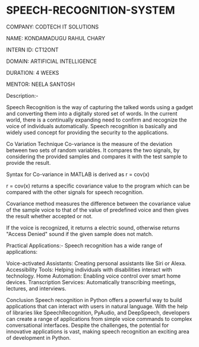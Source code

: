 # SPEECH-RECOGNITION-SYSTEM

COMPANY: CODTECH IT SOLUTIONS

NAME: KONDAMADUGU RAHUL CHARY

INTERN ID: CT12ONT

DOMAIN: ARTIFICIAL INTELLIGENCE

DURATION: 4 WEEKS

MENTOR: NEELA SANTOSH

Description:-

Speech Recognition is the way of capturing the talked words using a gadget and converting them into a digitally stored set of words. In the current world, there is a continually expanding need to confirm and recognize the voice of individuals automatically. Speech recognition is basically and widely used concept for providing the security to the applications.

Co Variation Technique
Co-variance is the measure of the deviation between two sets of random variables. It compares the two signals, by considering the provided samples and compares it with the test sample to provide the result.

Syntax for Co-variance in MATLAB is derived as r = cov(x)

r = cov(x) returns a specific covariance value to the program which can be compared with the other signals for speech recognition.

Covariance method measures the difference between the covariance value of the sample voice to that of the value of predefined voice and then gives the result whether accepted or not.

If the voice is recognized, it returns a electric sound, otherwise returns "Access Denied" sound if the given sample does not match.

Practical Applications:-
Speech recognition has a wide range of applications:

Voice-activated Assistants: Creating personal assistants like Siri or Alexa.
Accessibility Tools: Helping individuals with disabilities interact with technology.
Home Automation: Enabling voice control over smart home devices.
Transcription Services: Automatically transcribing meetings, lectures, and interviews.

Conclusion
Speech recognition in Python offers a powerful way to build applications that can interact with users in natural language. With the help of libraries like SpeechRecognition, PyAudio, and DeepSpeech, developers can create a range of applications from simple voice commands to complex conversational interfaces. Despite the challenges, the potential for innovative applications is vast, making speech recognition an exciting area of development in Python.

